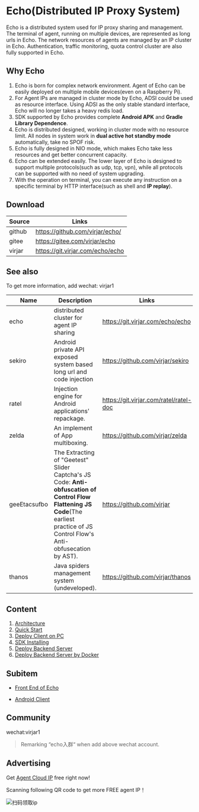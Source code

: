 # Echo(Distributed IP Proxy System)

Echo is a distributed system used for IP proxy sharing and management. The terminal of agent, running on multiple devices, are represented as long urls in Echo. The network resources of agents are managed by an IP cluster in Echo. Authentication, traffic monitoring, quota control  cluster are also fully supported in Echo.

## Why Echo

1. Echo is born for complex network environment. Agent of Echo can be easily deployed on multiple mobile devices(even on a Raspberry Pi).
2. For Agent IPs are managed in cluster mode by Echo, ADSI could be used as resource interface. Using ADSI as the only stable standard interface, Echo will no longer takes a heavy redis load.
3. SDK supported by Echo provides complete **Android APK** and **Gradle Library Dependence**.
4. Echo is distributed designed, working in cluster mode with no resource limit. All nodes in system work in **dual active hot standby mode** automatically, take no SPOF risk.
5. Echo is fully designed in NIO mode, which makes Echo take less resources and get better concurrent capacity.
6. Echo can be extended easily. The lower layer of Echo is designed to support multiple protocols(such as udp, tcp, vpn), while all protocols can be supported with no need of system upgrading. 
7. With the operation on terminal, you can execute any instruction on a specific terminal by HTTP interface(such as shell and **IP replay**).

## Download

| Source | Links                            |
| ------ | -------------------------------- |
| github | https://github.com/virjar/echo/  |
| gitee  | https://gitee.com/virjar/echo    |
| virjar | https://git.virjar.com/echo/echo |

## See also

To get more information, add wechat: virjar1 

| Name         | Description                                                  | Links                                  |
| ------------ | ------------------------------------------------------------ | -------------------------------------- |
| echo         | distributed cluster for agent IP sharing                     | https://git.virjar.com/echo/echo       |
| sekiro       | Android private API exposed system based long url and code injection | https://github.com/virjar/sekiro       |
| ratel        | Injection engine for Android applications' repackage.        | https://git.virjar.com/ratel/ratel-doc |
| zelda        | An implement of App multiboxing.                             | https://github.com/virjar/zelda        |
| geeEtacsufbo | The Extracting of "Geetest" Slider Captcha's JS Code:  **Anti-obfuscation of Control Flow Flattening JS Code**(The earliest practice of JS Control Flow's Anti-obfusecation by AST). | https://github.com/virjar              |
| thanos       | Java spiders management system (undeveloped).                | https://github.com/virjar/thanos       |

## Content

1. [Architecture](./doc/1.architecture.md)
2. [Quick Start](./doc/2.quick_start.md)
3. [Deploy Client on PC](./doc/3.jvm_installer.md)
4. [SDK Installing](./doc/4.sdk.md) 
5. [Deploy Backend Server](./doc/5.server_deploy.md)
6. [Deploy Backend Server by Docker](./doc/5.server_docker_deploy.md)

## Subitem

- [Front End of Echo](https://github.com/virjar/echo-fe)

- [Android Client](https://github.com/virjar/echo-android)

## Community

wechat:virjar1

> Remarking “echo入群“ when add above wechat account.

## Advertising

Get [Agent Cloud IP](http://i0k.cn/5ewVg) free right now!

Scanning following QR code to get more FREE agent IP！

![扫码领取ip](dailiyun_ad_free_proxy.jpg)